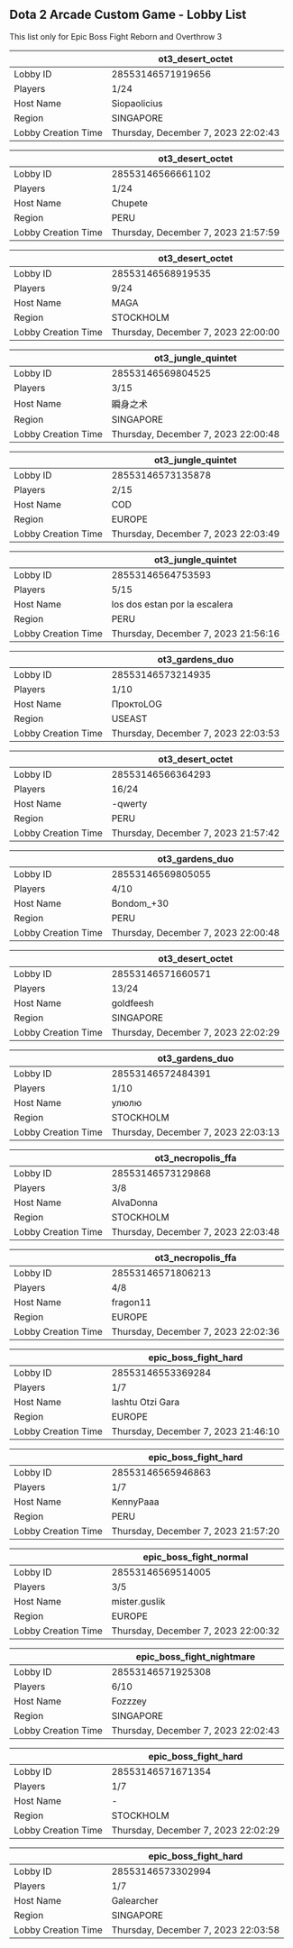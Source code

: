 ## Dota 2 Arcade Custom Game - Lobby List

This list only for Epic Boss Fight Reborn and Overthrow 3

|  | ot3_desert_octet |
| ------ | ------ |
| Lobby ID | 28553146571919656 |
| Players | 1/24 |
| Host Name | Siopaolicius |
| Region | SINGAPORE |
| Lobby Creation Time | Thursday, December 7, 2023 22:02:43 |


|  | ot3_desert_octet |
| ------ | ------ |
| Lobby ID | 28553146566661102 |
| Players | 1/24 |
| Host Name | Chupete |
| Region | PERU |
| Lobby Creation Time | Thursday, December 7, 2023 21:57:59 |


|  | ot3_desert_octet |
| ------ | ------ |
| Lobby ID | 28553146568919535 |
| Players | 9/24 |
| Host Name | MAGA |
| Region | STOCKHOLM |
| Lobby Creation Time | Thursday, December 7, 2023 22:00:00 |


|  | ot3_jungle_quintet |
| ------ | ------ |
| Lobby ID | 28553146569804525 |
| Players | 3/15 |
| Host Name | 瞬身之术 |
| Region | SINGAPORE |
| Lobby Creation Time | Thursday, December 7, 2023 22:00:48 |


|  | ot3_jungle_quintet |
| ------ | ------ |
| Lobby ID | 28553146573135878 |
| Players | 2/15 |
| Host Name | COD |
| Region | EUROPE |
| Lobby Creation Time | Thursday, December 7, 2023 22:03:49 |


|  | ot3_jungle_quintet |
| ------ | ------ |
| Lobby ID | 28553146564753593 |
| Players | 5/15 |
| Host Name | los dos estan por la escalera |
| Region | PERU |
| Lobby Creation Time | Thursday, December 7, 2023 21:56:16 |


|  | ot3_gardens_duo |
| ------ | ------ |
| Lobby ID | 28553146573214935 |
| Players | 1/10 |
| Host Name | ПроктоLOG |
| Region | USEAST |
| Lobby Creation Time | Thursday, December 7, 2023 22:03:53 |


|  | ot3_desert_octet |
| ------ | ------ |
| Lobby ID | 28553146566364293 |
| Players | 16/24 |
| Host Name | -qwerty |
| Region | PERU |
| Lobby Creation Time | Thursday, December 7, 2023 21:57:42 |


|  | ot3_gardens_duo |
| ------ | ------ |
| Lobby ID | 28553146569805055 |
| Players | 4/10 |
| Host Name | Bondom_+30 |
| Region | PERU |
| Lobby Creation Time | Thursday, December 7, 2023 22:00:48 |


|  | ot3_desert_octet |
| ------ | ------ |
| Lobby ID | 28553146571660571 |
| Players | 13/24 |
| Host Name | goldfeesh |
| Region | SINGAPORE |
| Lobby Creation Time | Thursday, December 7, 2023 22:02:29 |


|  | ot3_gardens_duo |
| ------ | ------ |
| Lobby ID | 28553146572484391 |
| Players | 1/10 |
| Host Name | улюлю |
| Region | STOCKHOLM |
| Lobby Creation Time | Thursday, December 7, 2023 22:03:13 |


|  | ot3_necropolis_ffa |
| ------ | ------ |
| Lobby ID | 28553146573129868 |
| Players | 3/8 |
| Host Name | AlvaDonna |
| Region | STOCKHOLM |
| Lobby Creation Time | Thursday, December 7, 2023 22:03:48 |


|  | ot3_necropolis_ffa |
| ------ | ------ |
| Lobby ID | 28553146571806213 |
| Players | 4/8 |
| Host Name | fragon11 |
| Region | EUROPE |
| Lobby Creation Time | Thursday, December 7, 2023 22:02:36 |


|  | epic_boss_fight_hard |
| ------ | ------ |
| Lobby ID | 28553146553369284 |
| Players | 1/7 |
| Host Name | Iashtu Otzi Gara |
| Region | EUROPE |
| Lobby Creation Time | Thursday, December 7, 2023 21:46:10 |


|  | epic_boss_fight_hard |
| ------ | ------ |
| Lobby ID | 28553146565946863 |
| Players | 1/7 |
| Host Name | KennyPaaa |
| Region | PERU |
| Lobby Creation Time | Thursday, December 7, 2023 21:57:20 |


|  | epic_boss_fight_normal |
| ------ | ------ |
| Lobby ID | 28553146569514005 |
| Players | 3/5 |
| Host Name | mister.guslik |
| Region | EUROPE |
| Lobby Creation Time | Thursday, December 7, 2023 22:00:32 |


|  | epic_boss_fight_nightmare |
| ------ | ------ |
| Lobby ID | 28553146571925308 |
| Players | 6/10 |
| Host Name | Fozzzey |
| Region | SINGAPORE |
| Lobby Creation Time | Thursday, December 7, 2023 22:02:43 |


|  | epic_boss_fight_hard |
| ------ | ------ |
| Lobby ID | 28553146571671354 |
| Players | 1/7 |
| Host Name | - |
| Region | STOCKHOLM |
| Lobby Creation Time | Thursday, December 7, 2023 22:02:29 |


|  | epic_boss_fight_hard |
| ------ | ------ |
| Lobby ID | 28553146573302994 |
| Players | 1/7 |
| Host Name | Galearcher |
| Region | SINGAPORE |
| Lobby Creation Time | Thursday, December 7, 2023 22:03:58 |


